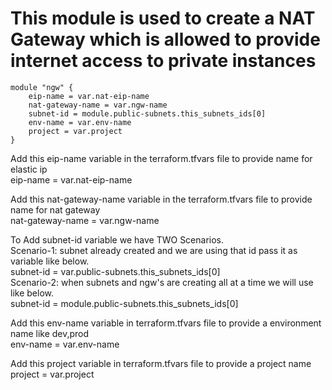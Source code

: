 # This module is used to create a NAT Gateway which is allowed to provide internet access to private instances
```
module "ngw" {
    eip-name = var.nat-eip-name
    nat-gateway-name = var.ngw-name
    subnet-id = module.public-subnets.this_subnets_ids[0]
    env-name = var.env-name
    project = var.project 
}
```
Add this eip-name variable in the terraform.tfvars file to provide name for elastic ip <br/>
eip-name = var.nat-eip-name <br/>

Add this nat-gateway-name variable in the terraform.tfvars file to provide name for nat gateway <br/>
nat-gateway-name = var.ngw-name <br/>

To Add subnet-id variable we have TWO Scenarios. <br/>
Scenario-1: subnet already created and we are using that id pass it as variable like below. <br/>
subnet-id = var.public-subnets.this_subnets_ids[0] <br/>
Scenario-2: when subnets and ngw's are creating all at a time we will use like below. <br/>
subnet-id = module.public-subnets.this_subnets_ids[0] <br/>

Add this env-name variable in terraform.tfvars file to provide a environment name like dev,prod <br/>
env-name = var.env-name <br/>

Add this project variable in terraform.tfvars file to provide a project name <br/>
project = var.project <br/>